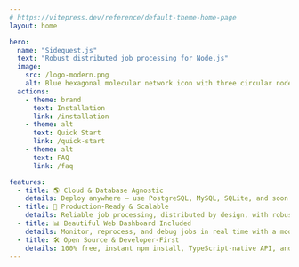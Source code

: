 ```yaml
---
# https://vitepress.dev/reference/default-theme-home-page
layout: home

hero:
  name: "Sidequest.js"
  text: "Robust distributed job processing for Node.js"
  image:
    src: /logo-modern.png
    alt: Blue hexagonal molecular network icon with three circular nodes, featuring a strong gradient with a bright, light-blue highlight, on a transparent background.
  actions:
    - theme: brand
      text: Installation
      link: /installation
    - theme: alt
      text: Quick Start
      link: /quick-start
    - theme: alt
      text: FAQ
      link: /faq

features:
  - title: 🌎 Cloud & Database Agnostic
    details: Deploy anywhere – use PostgreSQL, MySQL, SQLite, and soon MongoDB. Migrate clouds or infra with zero friction. No vendor lock-in, ever.
  - title: 🚀 Production-Ready & Scalable
    details: Reliable job processing, distributed by design, with robust scheduling and retries. Trusted for mission-critical workloads, from startups to enterprise.
  - title: 📊 Beautiful Web Dashboard Included
    details: Monitor, reprocess, and debug jobs in real time with a modern dashboard – Ready to use out of the box, no hidden paywalls.
  - title: 🛠️ Open Source & Developer-First
    details: 100% free, instant npm install, TypeScript-native API, and clear docs. Built for rapid adoption by ambitious teams.
---
```

